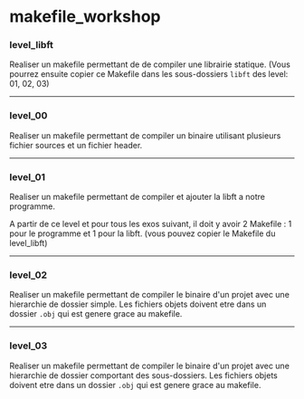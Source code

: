 # makefile_workshop

### level_libft

Realiser un makefile permettant de de compiler une librairie statique.
(Vous pourrez ensuite copier ce Makefile dans les sous-dossiers `libft` des level: 01, 02, 03)

---

### level_00

Realiser un makefile permettant de compiler un binaire utilisant plusieurs fichier sources et un fichier header.

---

### level_01

Realiser un makefile permettant de compiler et ajouter la libft a notre programme.

A partir de ce level et pour tous les exos suivant, il doit y avoir 2 Makefile : 1 pour le programme et 1 pour la libft. (vous pouvez copier le Makefile du level_libft)

---

### level_02

Realiser un makefile permettant de compiler le binaire d'un projet avec une hierarchie de dossier simple.
Les fichiers objets doivent etre dans un dossier `.obj` qui est genere grace au makefile.

---

### level_03

Realiser un makefile permettant de compiler le binaire d'un projet avec une hierarchie de dossier comportant des sous-dossiers.
Les fichiers objets doivent etre dans un dossier `.obj` qui est genere grace au makefile.
